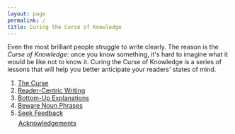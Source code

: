 ```yaml
---
layout: page
permalink: /
title: Curing the Curse of Knowledge
---
```


Even the most brilliant people struggle to write clearly. The reason is the _Curse of Knowledge_: once you know something, it's hard to imagine what it would be like not to know it. Curing the Curse of Knowledge is a series of lessons that will help you better anticipate your readers' states of mind.

1. [The Curse](/the-curse/)
2. [Reader-Centric Writing](/reader-centric-writing/)
3. [Bottom-Up Explanations](/bottom-up-explanations/)
4. [Beware Noun Phrases](/beware-noun-phrases/)
5. [Seek Feedback](/seek-feedback/)
<p style="margin-left:25px;margin-top:-0.6em;"><a href="/acknowledgements/">Acknowledgements</a></p>